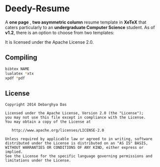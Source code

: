 Deedy-Resume
=========================

A **one page** , **two asymmetric column** resume template in **XeTeX** that caters particularly to an **undergraduate Computer Science** student.
As of **v1.2**, there is an option to choose from two templates:

It is licensed under the Apache License 2.0.

## Compiling

```bash
bibtex NAME
lualatex *xtx
xpdf *pdf
```

## License
    Copyright 2014 Debarghya Das

    Licensed under the Apache License, Version 2.0 (the "License");
    you may not use this file except in compliance with the License.
    You may obtain a copy of the License at

       http://www.apache.org/licenses/LICENSE-2.0

    Unless required by applicable law or agreed to in writing, software
    distributed under the License is distributed on an "AS IS" BASIS,
    WITHOUT WARRANTIES OR CONDITIONS OF ANY KIND, either express or implied.
    See the License for the specific language governing permissions and
    limitations under the License.
